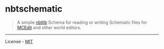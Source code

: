 # nbtschematic

> A simple [nbtlib](https://github.com/vberlier/nbtlib) Schema for reading or
> writing Schematic files for
> [MCEdit](https://github.com/Podshot/MCEdit-Unified) and other world editors.


----

License - [MIT](https://github.com/cbs228/nbtschematic/blob/master/LICENSE)
